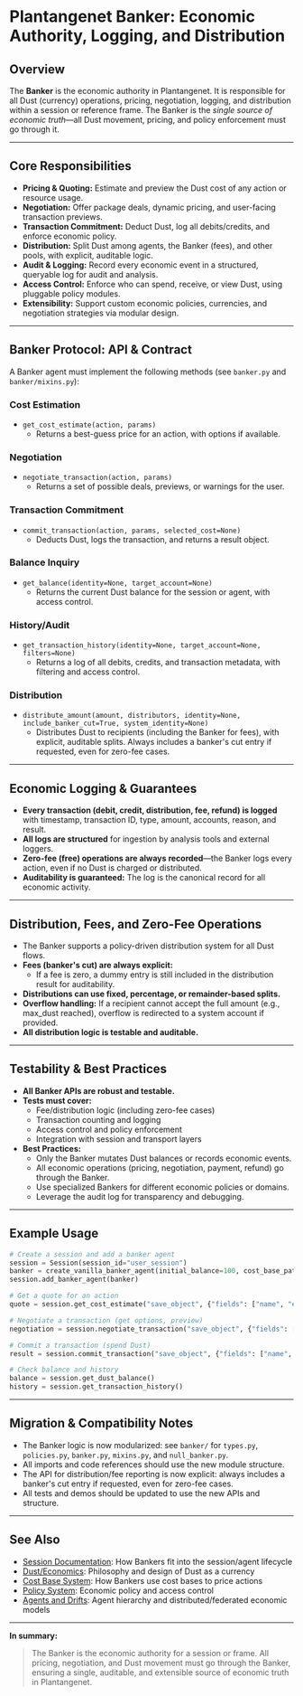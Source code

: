 # Plantangenet Banker: Economic Authority, Logging, and Distribution

## Overview

The **Banker** is the economic authority in Plantangenet. It is responsible for all Dust (currency) operations, pricing, negotiation, logging, and distribution within a session or reference frame. The Banker is the *single source of economic truth*—all Dust movement, pricing, and policy enforcement must go through it.

---

## Core Responsibilities

- **Pricing & Quoting:** Estimate and preview the Dust cost of any action or resource usage.
- **Negotiation:** Offer package deals, dynamic pricing, and user-facing transaction previews.
- **Transaction Commitment:** Deduct Dust, log all debits/credits, and enforce economic policy.
- **Distribution:** Split Dust among agents, the Banker (fees), and other pools, with explicit, auditable logic.
- **Audit & Logging:** Record every economic event in a structured, queryable log for audit and analysis.
- **Access Control:** Enforce who can spend, receive, or view Dust, using pluggable policy modules.
- **Extensibility:** Support custom economic policies, currencies, and negotiation strategies via modular design.

---

## Banker Protocol: API & Contract

A Banker agent must implement the following methods (see `banker.py` and `banker/mixins.py`):

### Cost Estimation
- `get_cost_estimate(action, params)`
  - Returns a best-guess price for an action, with options if available.

### Negotiation
- `negotiate_transaction(action, params)`
  - Returns a set of possible deals, previews, or warnings for the user.

### Transaction Commitment
- `commit_transaction(action, params, selected_cost=None)`
  - Deducts Dust, logs the transaction, and returns a result object.

### Balance Inquiry
- `get_balance(identity=None, target_account=None)`
  - Returns the current Dust balance for the session or agent, with access control.

### History/Audit
- `get_transaction_history(identity=None, target_account=None, filters=None)`
  - Returns a log of all debits, credits, and transaction metadata, with filtering and access control.

### Distribution
- `distribute_amount(amount, distributors, identity=None, include_banker_cut=True, system_identity=None)`
  - Distributes Dust to recipients (including the Banker for fees), with explicit, auditable splits. Always includes a banker's cut entry if requested, even for zero-fee cases.

---

## Economic Logging & Guarantees

- **Every transaction (debit, credit, distribution, fee, refund) is logged** with timestamp, transaction ID, type, amount, accounts, reason, and result.
- **All logs are structured** for ingestion by analysis tools and external loggers.
- **Zero-fee (free) operations are always recorded**—the Banker logs every action, even if no Dust is charged or distributed.
- **Auditability is guaranteed:** The log is the canonical record for all economic activity.

---

## Distribution, Fees, and Zero-Fee Operations

- The Banker supports a policy-driven distribution system for all Dust flows.
- **Fees (banker's cut) are always explicit:**
  - If a fee is zero, a dummy entry is still included in the distribution result for auditability.
- **Distributions can use fixed, percentage, or remainder-based splits.**
- **Overflow handling:** If a recipient cannot accept the full amount (e.g., max_dust reached), overflow is redirected to a system account if provided.
- **All distribution logic is testable and auditable.**

---

## Testability & Best Practices

- **All Banker APIs are robust and testable.**
- **Tests must cover:**
  - Fee/distribution logic (including zero-fee cases)
  - Transaction counting and logging
  - Access control and policy enforcement
  - Integration with session and transport layers
- **Best Practices:**
  - Only the Banker mutates Dust balances or records economic events.
  - All economic operations (pricing, negotiation, payment, refund) go through the Banker.
  - Use specialized Bankers for different economic policies or domains.
  - Leverage the audit log for transparency and debugging.

---

## Example Usage

```python
# Create a session and add a banker agent
session = Session(session_id="user_session")
banker = create_vanilla_banker_agent(initial_balance=100, cost_base_paths=["./effects.zip"])
session.add_banker_agent(banker)

# Get a quote for an action
quote = session.get_cost_estimate("save_object", {"fields": ["name", "email"]})

# Negotiate a transaction (get options, preview)
negotiation = session.negotiate_transaction("save_object", {"fields": ["name", "email"]})

# Commit a transaction (spend Dust)
result = session.commit_transaction("save_object", {"fields": ["name", "email"]}, selected_cost=quote["dust_cost"])

# Check balance and history
balance = session.get_dust_balance()
history = session.get_transaction_history()
```

---

## Migration & Compatibility Notes

- The Banker logic is now modularized: see `banker/` for `types.py`, `policies.py`, `banker.py`, `mixins.py`, and `null_banker.py`.
- All imports and code references should use the new module structure.
- The API for distribution/fee reporting is now explicit: always includes a banker's cut entry if requested, even for zero-fee cases.
- All tests and demos should be updated to use the new APIs and structure.

---

## See Also

- [Session Documentation](SESSION.md): How Bankers fit into the session/agent lifecycle
- [Dust/Economics](DUST.md): Philosophy and design of Dust as a currency
- [Cost Base System](COST_BASE.md): How Bankers use cost bases to price actions
- [Policy System](POLICY.md): Economic policy and access control
- [Agents and Drifts](AGENTS.md): Agent hierarchy and distributed/federated economic models

---

**In summary:**

> The Banker is the economic authority for a session or frame. All pricing, negotiation, and Dust movement must go through the Banker, ensuring a single, auditable, and extensible source of economic truth in Plantangenet.
